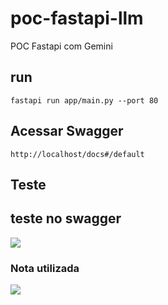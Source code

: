# poc-fastapi-llm
POC Fastapi com Gemini

## run

```
fastapi run app/main.py --port 80
```

## Acessar Swagger

```
http://localhost/docs#/default
```

## Teste

## teste no swagger

![](notas/teste1.PNG)

### Nota utilizada

![](notas/nota1.PNG) 